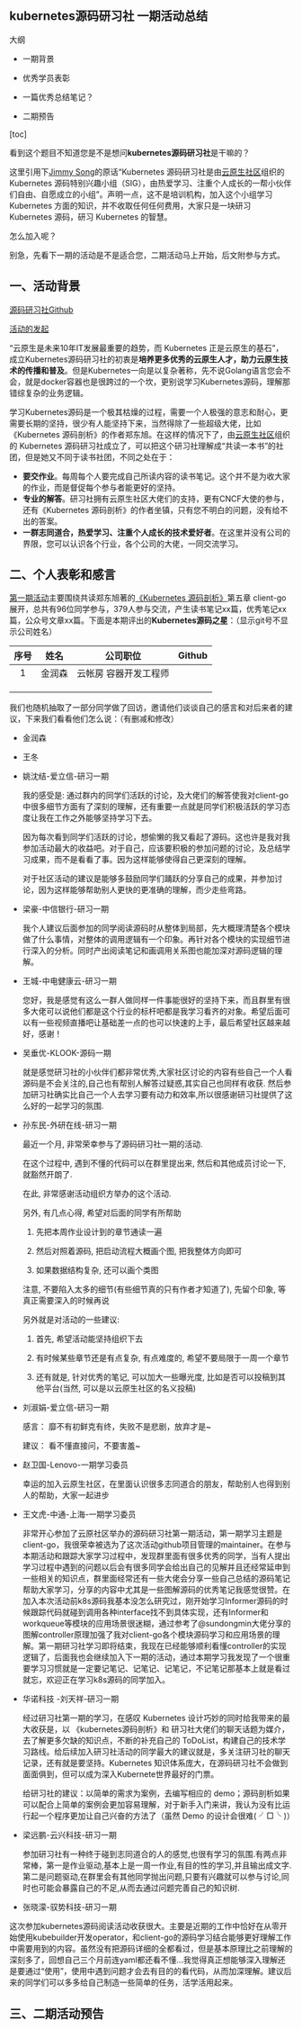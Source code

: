 ## kubernetes源码研习社 一期活动总结

大纲

-   一期背景

-   优秀学员表彰
-   一篇优秀总结笔记？ 

-   二期预告 



[toc]

看到这个题目不知道您是不是想问**kubernetes源码研习社**是干嘛的？

这里引用下[Jimmy Song](https://github.com/rootsongjc)的原话“Kubernetes 源码研习社是由[云原生社区](https://cloudnative.to/)组织的 Kubernetes 源码特别兴趣小组（SIG），由热爱学习、注重个人成长的一帮小伙伴们自由、自愿成立的小组”。声明一点，这不是培训机构，加入这个小组学习Kubernetes 方面的知识，并不收取任何任何费用，大家只是一块研习 Kubernetes 源码，研习 Kubernetes 的智慧。

怎么加入呢？

别急，先看下一期的活动是不是适合您，二期活动马上开始，后文附参与方式。

## 一、活动背景

[源码研习社Github](https://github.com/cloudnativeto/sig-k8s-source-code)

[活动的发起](https://mp.weixin.qq.com/s?__biz=MzI1NTE2NDE2MA==&mid=2649381964&idx=1&sn=520618e7608e4273c36507e9fff210e2&chksm=f224d623c5535f35b64b34a776fb49bd567a0eca1f5578df60226a838ae96e2da001230ab0e2&scene=0&xtrack=1#rd)

“云原生是未来10年IT发展最重要的趋势，而 Kubernetes 正是云原生的基石”， 成立Kubernetes源码研习社的初衷是**培养更多优秀的云原生人才，助力云原生技术的传播和普及**。但是Kubernetes一向是以复杂著称，先不说Golang语言您会不会，就是docker容器也是很跨过的一个坎，更别说学习Kubernetes源码，理解那错综复杂的业务逻辑。

学习Kubernetes源码是一个极其枯燥的过程，需要一个人极强的意志和耐心，更需要长期的坚持，很少有人能坚持下来，当然得除了一些超级大佬，比如《Kubernetes 源码剖析》的作者郑东旭。在这样的情况下了，由[云原生社区](https://cloudnative.to/)组织的 Kubernetes 源码研习社成立了，可以把这个研习社理解成“共读一本书”的社团，但是她又不同于读书社团，不同之处在于：

-   **要交作业**。每周每个人要完成自己所读内容的读书笔记。这个并不是为收大家的作业，而是督促每个参与者能更好的坚持。
-   **专业的解答**。研习社拥有云原生社区大佬们的支持，更有CNCF大使的参与，还有《Kubernetes 源码剖析》的作者坐镇，只有您不明白的问题，没有给不出的答案。
-   **一群志同道合，热爱学习、注重个人成长的技术爱好者**。在这里并没有公司的界限，您可以认识各个行业，各个公司的大佬，一同交流学习。

## 二、个人表彰和感言

[	第一期活动](https://github.com/cloudnativeto/sig-k8s-source-code/issues/8)主要围绕共读郑东旭著的[《Kubernetes 源码剖析》](https://weread.qq.com/web/reader/f1e3207071eeeefaf1e138a)第五章 client-go 展开，总共有96位同学参与，379人参与交流，产生读书笔记xx篇，优秀笔记xx篇，公众号文章xx篇。下面是本期评出的**Kubernetes源码之星**：（显示git号不显示公司姓名）

| 序号 | **姓名** |     **公司职位**      | Github |
| :--: | :------: | :-------------------: | :----: |
|  1   |  金润森  | 云帐房 容器开发工程师 |        |
|      |          |                       |        |
|      |          |                       |        |
|      |          |                       |        |

​	我们也随机抽取了一部分同学做了回访，邀请他们谈谈自己的感言和对后来者的建议，下来我们看看他们怎么说：（有删减和修改）

-   金润森

-   王冬

-   姚沈结-爱立信-研习一期 

    我的感受是: 通过群内的同学们活跃的讨论，及大佬们的解答使我对client-go中很多细节方面有了深刻的理解，还有重要一点就是同学们积极活跃的学习态度让我在工作之外能够坚持学习下去。

    因为每次看到同学们活跃的讨论，想偷懒的我又看起了源码。这也许是我对我参加活动最大的收益吧。对于自己，应该要积极的参加问题的讨论，及总结学习成果，而不是看看了事。因为这样能够使得自己更深刻的理解。

    对于社区活动的建议是能够多鼓励同学们踊跃的分享自己的成果，并参加讨论，因为这样能够帮助别人更快的更准确的理解，而少走些弯路。

-   梁豪-中信银行-研习一期

    我个人建议后面参加的同学阅读源码时从整体到局部，先大概理清楚各个模块做了什么事情，对整体的调用逻辑有一个印象。再针对各个模块的实现细节进行深入的分析。同时产出阅读笔记和画调用关系图也能加深对源码逻辑的理解。

-   王城-中电健康云-研习一期

    您好，我是感觉有这么一群人做同样一件事能很好的坚持下来，而且群里有很多大佬可以说他们都是这个行业的标杆吧都是我学习看齐的对象。希望后面可以有一些视频直播吧让基础差一点的也可以快速的上手，最后希望社区越来越好，感谢！

-   吴垂优-KLOOK-源码一期  

    就是感觉研习社的小伙伴们都非常优秀,大家社区讨论的内容有些自己一个人看源码是不会关注的,自己也有帮别人解答过疑惑,其实自己也同样有收获. 然后参加研习社确实比自己一个人去学习要有动力和效率,所以很感谢研习社提供了这么好的一起学习的氛围.

-   孙东民-外研在线-研习一期

    最近一个月, 非常荣幸参与了源码研习社一期的活动.

    在这个过程中, 遇到不懂的代码可以在群里提出来, 然后和其他成员讨论一下, 就豁然开朗了.

    在此, 非常感谢活动组织方举办的这个活动.

    另外, 有几点心得, 希望对后面的同学有所帮助

    1.  先把本周作业设计到的章节通读一遍

    2.  然后对照着源码, 把启动流程大概画个图, 把我整体方向即可

    3.  如果数据结构复杂, 还可以画个类图

    注意, 不要陷入太多的细节(有些细节真的只有作者才知道了), 先留个印象, 等真正需要深入的时候再说

    

    另外就是对活动的一些建议:

    1.  首先, 希望活动能坚持组织下去

    2.  有时候某些章节还是有点复杂, 有点难度的, 希望不要局限于一周一个章节

    3.  还有就是, 针对优秀的笔记, 可以加大一些曝光度, 比如是否可以投稿到其他平台(当然, 可以是以云原生社区的名义投稿)

-   刘淑娟-爱立信-研习一期

    感言： 靡不有初鲜克有终，失败不是悲剧，放弃才是~

    建议： 看不懂直接问，不要害羞~

-   赵卫国-Lenovo-一期学习委员

    幸运的加入云原生社区，在里面认识很多志同道合的朋友，帮助别人也得到别人的帮助，大家一起进步

-   王文虎-中通-上海-一期学习委员

    非常开心参加了云原社区举办的源码研习社第一期活动，第一期学习主题是client-go，我很荣幸被选为了这次活动github项目管理的maintainer。在参与本期活动和跟踪大家学习过程中，发现群里面有很多优秀的同学，当有人提出学习过程中遇到的问题以后会有很多同学会给出自己的见解并且还经常延申到一些相关的知识点，群里面经常还有一些大佬会分享一些自己总结的源码笔记帮助大家学习，分享的内容中尤其是一些图解源码的优秀笔记我感觉很赞。在加入本次活动前k8s源码我基本没怎么研究过，刚开始学习Informer源码的时候跟踪代码就碰到调用各种interface找不到具体实现，还有Informer和workqueue等模块的应用场景很迷糊，通过参考了@sundongmin大佬分享的图解controller原理加强了我对client-go各个模块源码学习和应用场景的理解。第一期研习社学习即将结束，我现在已经能够顺利看懂controller的实现逻辑了，后面我也会继续加入下一期的活动，通过本期学习我发现了一个很重要学习习惯就是一定要记笔记、记笔记、记笔记，不记笔记那基本上就是看过就忘，欢迎正在学习k8s源码的同学加入。

-   华诺科技 -刘天祥-研习一期

    经过研习社第一期的学习，在感叹 Kubernetes 设计巧妙的同时给我带来的最大收获是，以 《kubernetes源码剖析》和 研习社大佬们的聊天话题为媒介，去了解更多欠缺的知识点，不断的补充自己的 ToDoList，构建自己的技术学习路线。给后续加入研习社活动的同学最大的建议就是，多关注研习社的聊天记录，还有就是要坚持。Kubernetes 知识体系庞大，在源码研习社不会做到面面俱到，但可以成为深入Kubernete世界最好的门票。

    给研习社的建议：以简单的需求为案例，去编写相应的 demo；源码剖析如果可以配合上简单的案例会更加容易理解，对于新手入门来讲，我认为没有比运行起一个程序更加让自己兴奋的方法了（虽然 Demo 的设计会很难( ╯□╰ )）

-   梁远鹏-云兴科技-研习一期

    参加研习社有一种终于碰到志同道合的人的感觉,也很有学习的氛围.有两点非常棒，第一是作业驱动,基本上是一周一作业,有目的性的学习,并且输出成文字.第二是问题驱动,在群里会有其他同学抛出问题,只要有兴趣就可以参与讨论,同时也可能会暴露自己的不足,从而去通过问题完善自己的知识树.

-    张晓濛-驭势科技-研习一期

这次参加kubernetes源码阅读活动收获很大。主要是近期的工作中恰好在从零开始使用kubebuilder开发operator，和client-go的源码学习结合能够更好理解工作中需要用到的内容。虽然没有把源码详细的全都看过，但是基本原理比之前理解的深刻多了，回想自己三个月前连yaml都还看不懂...我觉得真正想能够深入理解还是要通过“使用”，使用中遇到问题才会去有目的的看代码，从而加深理解。建议后来的同学们可以多多给自己制造一些简单的任务，活学活用起来。

## 三、二期活动预告